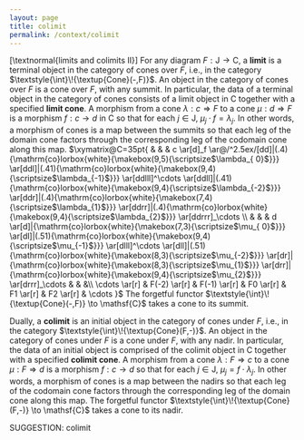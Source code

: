 ```yaml
---
layout: page
title: colimit
permalink: /context/colimit
---
```

[\textnormal{limits and colimits II}] For any diagram $F : \mathsf{J} \to \mathsf{C}$, a **limit** is a terminal object in the category of cones over $F$, i.e., in the category $\textstyle{\int}\!{\textup{Cone}(-,F)}$.  An object in the category of cones over $F$ is a cone over $F$, with any summit. In particular, the data of a terminal object in the category of cones consists of a limit object in $\mathsf{C}$ together with a specified  **limit cone**.  A morphism from a cone $\lambda : c \Rightarrow F$ to a cone $\mu : d \Rightarrow F$ is a morphism $f : c \to d$ in $\mathsf{C}$ so that for each $j \in \mathsf{J}$, $\mu_j \cdot f = \lambda_j$. In other words, a morphism of cones is a map between the summits so that each leg of the domain cone factors  through the corresponding leg of the codomain cone along this map.
$\xymatrix@C=35pt{ & & & c \ar[d]_f
 \ar@/^2.5ex/[dd]|(.4){\mathrm{co}lorbox{white}{\makebox(9,5){\scriptsize$\lambda_{ 0}$}}}
   \ar[ddl]|(.41){\mathrm{co}lorbox{white}{\makebox(9,4){\scriptsize$\lambda_{-1}$}}}
    \ar[ddlll]^\cdots \ar[ddll]|(.41){\mathrm{co}lorbox{white}{\makebox(9,4){\scriptsize$\lambda_{-2}$}}}
     \ar[ddr]|(.4){\mathrm{co}lorbox{white}{\makebox(7,4){\scriptsize$\lambda_{1}$}}}
      \ar[ddrr]|(.4){\mathrm{co}lorbox{white}{\makebox(9,4){\scriptsize$\lambda_{2}$}}}
        \ar[ddrrr]_\cdots \\
        & & & d \ar[d]|{\mathrm{co}lorbox{white}{\makebox(7,3){\scriptsize$\mu_{ 0}$}}}
         \ar[dl]|(.51){\mathrm{co}lorbox{white}{\makebox(9,4){\scriptsize$\mu_{-1}$}}}
          \ar[dlll]^\cdots \ar[dll]|(.51){\mathrm{co}lorbox{white}{\makebox(8,3){\scriptsize$\mu_{-2}$}}}
           \ar[dr]|{\mathrm{co}lorbox{white}{\makebox(8,3){\scriptsize$\mu_{1}$}}}
            \ar[drr]|{\mathrm{co}lorbox{white}{\makebox(9,4){\scriptsize$\mu_{2}$}}}
              \ar[drrr]_\cdots  & & &\\
         \cdots \ar[r] & F(-2) \ar[r] & F(-1) \ar[r] & F0 \ar[r] & F1 \ar[r] & F2 \ar[r] & \cdots }$
The forgetful functor $\textstyle{\int}\!{\textup{Cone}(-,F)} \to \mathsf{C}$ takes a cone to its summit.

Dually, a **colimit** is an initial object in the category of cones under $F$, i.e., in the category $\textstyle{\int}\!{\textup{Cone}(F,-)}$. An object in the category of cones under $F$ is a cone under $F$, with any nadir. In particular, the data of an initial object is comprised of the colimit object in $\mathsf{C}$ together with a specified  **colimit cone**. A morphism from a cone $\lambda : F \Rightarrow c$ to a cone $\mu : F \Rightarrow d$ is a morphism $f : c \to d$ so that for each $j \in \mathsf{J}$, $\mu_j = f \cdot \lambda_j$. In other words, a morphism of cones is a map between the nadirs so that each leg of the codomain cone factors through the corresponding leg of the domain cone along this map. The forgetful functor $\textstyle{\int}\!{\textup{Cone}(F,-)} \to \mathsf{C}$ takes a cone to its nadir.


SUGGESTION: colimit